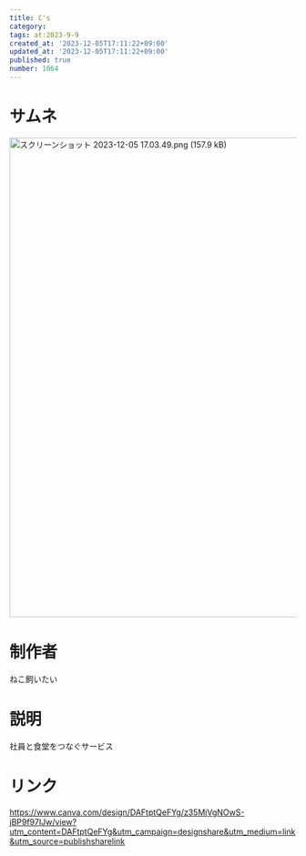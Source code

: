 ```yaml
---
title: C's
category:
tags: at:2023-9-9
created_at: '2023-12-05T17:11:22+09:00'
updated_at: '2023-12-05T17:11:22+09:00'
published: true
number: 1064
---
```


# サムネ
<img width="843" alt="スクリーンショット 2023-12-05 17.03.49.png (157.9 kB)" src="/img/markdown/1064/87e6f449-3c19-4425-a8df-9f7bd5830a55.png">

# 制作者
ねこ飼いたい

# 説明
社員と食堂をつなぐサービス

# リンク
https://www.canva.com/design/DAFtptQeFYg/z35MjVgNOwS-jBP9f97IJw/view?utm_content=DAFtptQeFYg&utm_campaign=designshare&utm_medium=link&utm_source=publishsharelink

